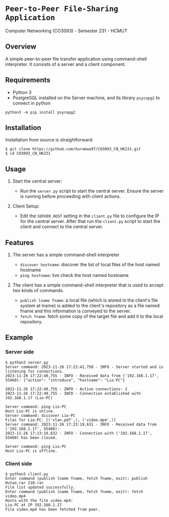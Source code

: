 # `Peer-to-Peer File-Sharing Application`
Computer Networking (CO3093) - Semester 231 - HCMUT

## Overview
A simple peer-to-peer file transfer application using command-shell interpreter. It consists of a server and a client component.

## Requirements 
- Python 3
- PostgreSQL installed on the Server machine, and its library `psycopg2` to connect in python
```
python3 -m pip install psycopg2
```
## Installation
Installation from source is straightforward:
```
$ git clone https://github.com/kuramaa97/CO3093_CN_HK231.git
$ cd CO3093_CN_HK231
```
## Usage
1. Start the central server:
   - Run the `server.py` script to start the central server. Ensure the server is running before proceeding with client actions.

2. Client Setup:
   - Edit the `SERVER_HOST` setting in the `client.py` file to configure the IP for the central server. After that run the `client.py` script to start the client and connect to the central server.

## Features
1. The server has a simple command-shell interpreter
    - `discover hostname`: discover the list of local files of the host named hostname
    - `ping hostname`: live check the host named hostname

2. The client has a simple command-shell interpreter that is used to accept two kinds of commands.
    - `publish lname fname`: a local file (which is stored in the client's file system at lname) is added to the client's repository as a file named fname and this information is conveyed to the server.
    - `fetch fname`: fetch some copy of the target file and add it to the local repository.

## Example
### Server side

```
$ python3 server.py
Server command: 2023-11-26 17:22:42,758 - INFO - Server started and is listening for connections.
2023-11-26 17:22:49,755 - INFO - Received data from ('192.168.1.17', 55460): {"action": "introduce", "hostname": "Lio-PC"}

2023-11-26 17:22:49,755 - INFO - Active connections: 2
2023-11-26 17:22:49,755 - INFO - Connection established with 192.168.1.17 (Lio-PC)

Server command: ping Lio-PC
Host Lio-PC is online.
Server command: discover Lio-PC
Files for Lio-PC: [('vlan.pdf',), ('video.mp4',)]
Server command: 2023-11-26 17:23:19,631 - INFO - Received data from ('192.168.1.17', 55460): 
2023-11-26 17:23:19,632 - INFO - Connection with ('192.168.1.17', 55460) has been closed.

Server command: ping Lio-PC
Host Lio-PC is offline.
```

### Client side

```
$ python3 client.py
Enter command (publish lname fname, fetch fname, exit): publish Hutao.rar 210.rar
File list updated successfully.
Enter command (publish lname fname, fetch fname, exit): fetch video.mp4
Hosts with the file video.mp4:
Lio-PC at IP 192.168.1.17     
File video.mp4 has been fetched from peer.
```